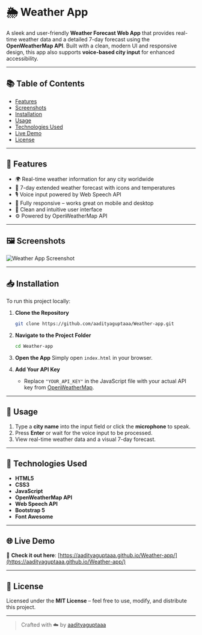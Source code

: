 # 🌦️ Weather App

A sleek and user-friendly **Weather Forecast Web App** that provides real-time weather data and a detailed 7-day forecast using the **OpenWeatherMap API**. Built with a clean, modern UI and responsive design, this app also supports **voice-based city input** for enhanced accessibility.

---

## 📚 Table of Contents

- [Features](#-features)
- [Screenshots](#-screenshots)
- [Installation](#-installation)
- [Usage](#-usage)
- [Technologies Used](#-technologies-used)
- [Live Demo](#-live-demo)
- [License](#-license)

---

## 📌 Features

- 🌍 Real-time weather information for any city worldwide  
- 📅 7-day extended weather forecast with icons and temperatures  
- 🎙️ Voice input powered by Web Speech API  
- 📱 Fully responsive – works great on mobile and desktop  
- 🎨 Clean and intuitive user interface  
- ⚙️ Powered by OpenWeatherMap API  

---

## 🖼️ Screenshots

![Weather App Screenshot](https://github.com/user-attachments/assets/3c37c7bb-2520-465f-b221-a0bab191eca6/194750372-b524eec3-5ef9-4f0c-b82b-770ec8850fc1)

---

## 📥 Installation

To run this project locally:

1. **Clone the Repository**
   ```bash
   git clone https://github.com/aadityaguptaaa/Weather-app.git
   ```

2. **Navigate to the Project Folder**
   ```bash
   cd Weather-app
   ```

3. **Open the App**
   Simply open `index.html` in your browser.

4. **Add Your API Key**
   - Replace `"YOUR_API_KEY"` in the JavaScript file with your actual API key from [OpenWeatherMap](https://openweathermap.org/api).

---

## 🚀 Usage

1. Type a **city name** into the input field or click the **microphone** to speak.
2. Press **Enter** or wait for the voice input to be processed.
3. View real-time weather data and a visual 7-day forecast.

---

## 🧾 Technologies Used

- **HTML5**
- **CSS3**
- **JavaScript**
- **OpenWeatherMap API**
- **Web Speech API**
- **Bootstrap 5**
- **Font Awesome**

---

## 🌐 Live Demo

🔗 **Check it out here**: [https://aadityaguptaaa.github.io/Weather-app/](https://aadityaguptaaa.github.io/Weather-app/)

---

## 📄 License

Licensed under the **MIT License** – feel free to use, modify, and distribute this project.

---

> Crafted with ☁️ by [aadityaguptaaa](https://github.com/aadityaguptaaa)
